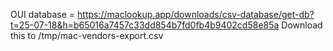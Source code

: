 OUI database = https://maclookup.app/downloads/csv-database/get-db?t=25-07-18&h=b65016a7457c33dd854b7fd0fb4b9402cd58e85a
Download this to /tmp/mac-vendors-export.csv
